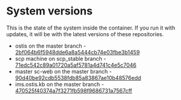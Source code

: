 # System versions

This is the state of the system inside the container. If you run it with updates, it will be with the latest versions of these repositories.

- ostis on the master branch - [2bf064b6f5948dde6a8a5444cb74e03fbe3b1459](https://github.com/ShunkevichDV/ostis/commit/2bf064b6f5948dde6a8a5444cb74e03fbe3b1459)
- scp machine on scp_stable branch - [71edc542c89a01720a5af5781a4d741c4e5c7046](https://github.com/ShunkevichDV/sc-machine/commit/71edc542c89a01720a5af5781a4d741c4e5c7046)
- master sc-web on the master branch - [90d40be92cdb5538fdb85a83867ae10b48576edd](https://github.com/Ivan-Zhukau/sc-web/commit/90d40be92cdb5538fdb85a83867ae10b48576edd)
- ims.ostis.kb on the master branch - [470525f40374a7f3271fb598f9686731a7567cff](https://github.com/ShunkevichDV/ims.ostis.kb/commit/470525f40374a7f3271fb598f9686731a7567cff)
